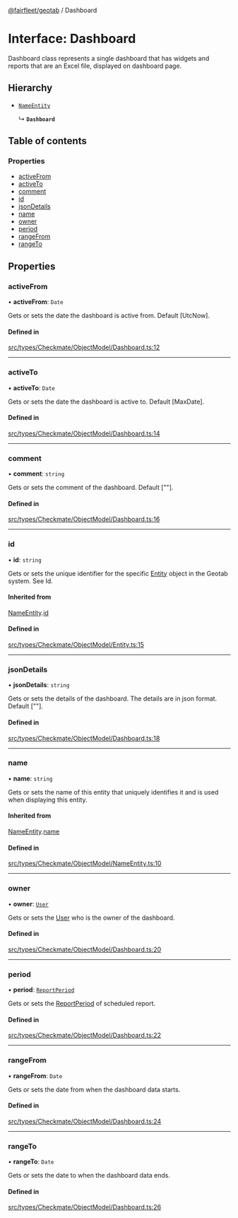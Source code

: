 [@fairfleet/geotab](../README.md) / Dashboard

# Interface: Dashboard

Dashboard class represents a single dashboard that has widgets and reports that are an Excel file, displayed on dashboard page.

## Hierarchy

- [`NameEntity`](NameEntity.md)

  ↳ **`Dashboard`**

## Table of contents

### Properties

- [activeFrom](Dashboard.md#activefrom)
- [activeTo](Dashboard.md#activeto)
- [comment](Dashboard.md#comment)
- [id](Dashboard.md#id)
- [jsonDetails](Dashboard.md#jsondetails)
- [name](Dashboard.md#name)
- [owner](Dashboard.md#owner)
- [period](Dashboard.md#period)
- [rangeFrom](Dashboard.md#rangefrom)
- [rangeTo](Dashboard.md#rangeto)

## Properties

### activeFrom

• **activeFrom**: `Date`

Gets or sets the date the dashboard is active from. Default [UtcNow].

#### Defined in

[src/types/Checkmate/ObjectModel/Dashboard.ts:12](https://github.com/fairfleet/geotab/blob/d57d931/src/types/Checkmate/ObjectModel/Dashboard.ts#L12)

___

### activeTo

• **activeTo**: `Date`

Gets or sets the date the dashboard is active to. Default [MaxDate].

#### Defined in

[src/types/Checkmate/ObjectModel/Dashboard.ts:14](https://github.com/fairfleet/geotab/blob/d57d931/src/types/Checkmate/ObjectModel/Dashboard.ts#L14)

___

### comment

• **comment**: `string`

Gets or sets the comment of the dashboard. Default [""].

#### Defined in

[src/types/Checkmate/ObjectModel/Dashboard.ts:16](https://github.com/fairfleet/geotab/blob/d57d931/src/types/Checkmate/ObjectModel/Dashboard.ts#L16)

___

### id

• **id**: `string`

Gets or sets the unique identifier for the specific [Entity](Entity.md) object in the Geotab system. See Id.

#### Inherited from

[NameEntity](NameEntity.md).[id](NameEntity.md#id)

#### Defined in

[src/types/Checkmate/ObjectModel/Entity.ts:15](https://github.com/fairfleet/geotab/blob/d57d931/src/types/Checkmate/ObjectModel/Entity.ts#L15)

___

### jsonDetails

• **jsonDetails**: `string`

Gets or sets the details of the dashboard. The details are in json format. Default [""].

#### Defined in

[src/types/Checkmate/ObjectModel/Dashboard.ts:18](https://github.com/fairfleet/geotab/blob/d57d931/src/types/Checkmate/ObjectModel/Dashboard.ts#L18)

___

### name

• **name**: `string`

Gets or sets the name of this entity that uniquely identifies it and is used when displaying this entity.

#### Inherited from

[NameEntity](NameEntity.md).[name](NameEntity.md#name)

#### Defined in

[src/types/Checkmate/ObjectModel/NameEntity.ts:10](https://github.com/fairfleet/geotab/blob/d57d931/src/types/Checkmate/ObjectModel/NameEntity.ts#L10)

___

### owner

• **owner**: [`User`](User.md)

Gets or sets the [User](User.md) who is the owner of the dashboard.

#### Defined in

[src/types/Checkmate/ObjectModel/Dashboard.ts:20](https://github.com/fairfleet/geotab/blob/d57d931/src/types/Checkmate/ObjectModel/Dashboard.ts#L20)

___

### period

• **period**: [`ReportPeriod`](../README.md#reportperiod)

Gets or sets the [ReportPeriod](../README.md#reportperiod) of scheduled report.

#### Defined in

[src/types/Checkmate/ObjectModel/Dashboard.ts:22](https://github.com/fairfleet/geotab/blob/d57d931/src/types/Checkmate/ObjectModel/Dashboard.ts#L22)

___

### rangeFrom

• **rangeFrom**: `Date`

Gets or sets the date from when the dashboard data starts.

#### Defined in

[src/types/Checkmate/ObjectModel/Dashboard.ts:24](https://github.com/fairfleet/geotab/blob/d57d931/src/types/Checkmate/ObjectModel/Dashboard.ts#L24)

___

### rangeTo

• **rangeTo**: `Date`

Gets or sets the date to when the dashboard data ends.

#### Defined in

[src/types/Checkmate/ObjectModel/Dashboard.ts:26](https://github.com/fairfleet/geotab/blob/d57d931/src/types/Checkmate/ObjectModel/Dashboard.ts#L26)
